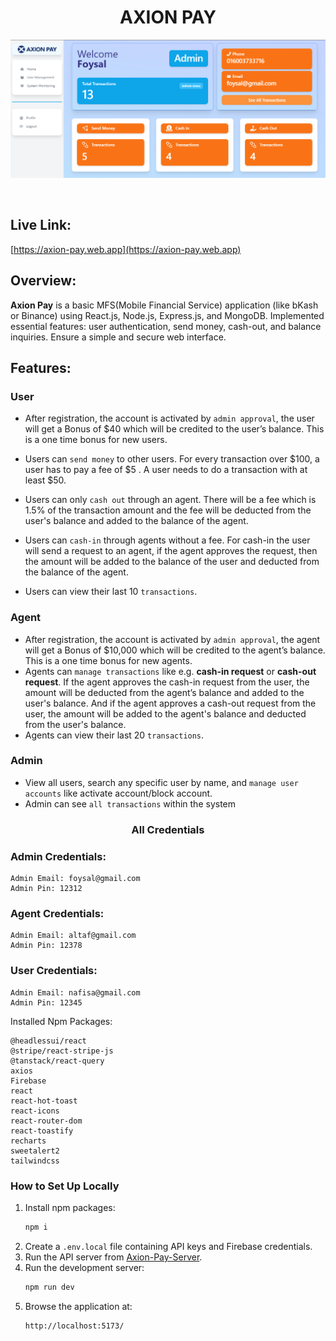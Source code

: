 
<h1 align="center">AXION PAY </h1>


<p align="center">
  <img src="src/assets/axion.png" alt="Axion Pay">
</p>
<br>


## Live Link:

[https://axion-pay.web.app](https://axion-pay.web.app)

## Overview:
**Axion Pay** is a basic MFS(Mobile Financial Service) application (like bKash or Binance) using React.js, Node.js, 
Express.js, and MongoDB. Implemented essential features: user authentication, send money,
cash-out, and balance inquiries. Ensure a simple and secure web interface.

## Features:

### User
* After registration, the account is activated by `admin approval`, the user will get a Bonus of
  $40 which will be credited to the user’s balance. This is a one time bonus for
  new users.

* Users can `send money` to other users. 
   For every transaction over $100, a user has to pay a fee of $5 . 
   A user needs to do a transaction with at least $50.
* Users can only `cash out` through an agent. There will be a fee which is 1.5% of the transaction amount
  and the fee will be deducted from the user's balance and added to the balance
  of the agent.
* Users can `cash-in` through agents without a fee. 
  For cash-in the user will send a request to an agent, if the agent approves the
  request, then the amount will be added to the balance of the user and deducted
  from the balance of the agent.
* Users can view their last 10 `transactions`.


### Agent
* After registration, the account is activated by `admin approval`, the agent will get a Bonus of
  $10,000 which will be credited to the agent’s balance. This is a one time
  bonus for new agents.
* Agents can `manage transactions` like e.g. **cash-in request** or **cash-out request**. If
  the agent approves the cash-in request from the user, the amount will be
  deducted from the agent’s balance and added to the user's balance. And if the
  agent approves a cash-out request from the user, the amount will be added to the
  agent's balance and deducted from the user's balance.
* Agents can view their last 20 `transactions`.

### Admin
* View all users, search any specific user by name, and `manage user accounts` like
  activate account/block account.
* Admin can see `all transactions` within the system

<h3 align="center">All Credentials</h3>

### Admin Credentials:
```
Admin Email: foysal@gmail.com
Admin Pin: 12312
```
### Agent Credentials:
```
Admin Email: altaf@gmail.com
Admin Pin: 12378
```
### User Credentials:
```
Admin Email: nafisa@gmail.com
Admin Pin: 12345
```


Installed Npm Packages:
```
@headlessui/react
@stripe/react-stripe-js
@tanstack/react-query
axios
Firebase
react
react-hot-toast
react-icons
react-router-dom
react-toastify
recharts
sweetalert2
tailwindcss
```

### How to Set Up Locally

1. Install npm packages:
    ```sh
    npm i
    ```
2. Create a `.env.local` file containing API keys and Firebase credentials. 
3. Run the API server from [Axion-Pay-Server](https://github.com/younusFoysal/Axion-Pay-Server). 
4. Run the development server:
    ```sh
    npm run dev
    ```
5. Browse the application at:
    ```sh
    http://localhost:5173/
    ```

